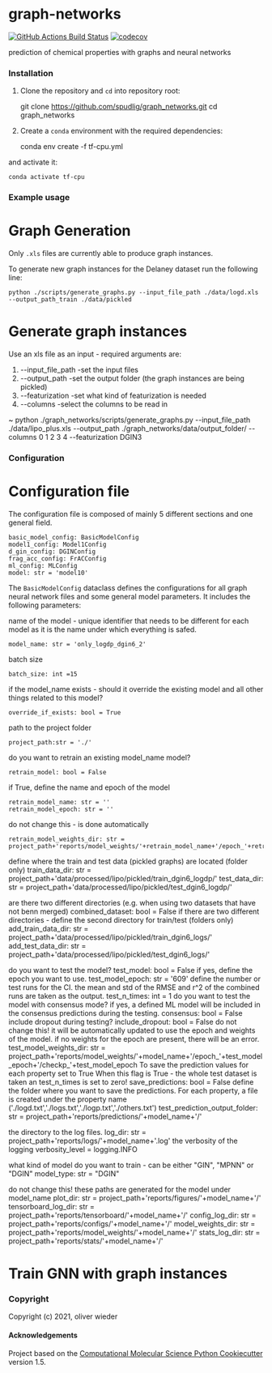 graph-networks
==============================
[//]: # (Badges)
[![GitHub Actions Build Status](https://github.com/REPLACE_WITH_OWNER_ACCOUNT/graph_networks/workflows/CI/badge.svg)](https://github.com/REPLACE_WITH_OWNER_ACCOUNT/graph_networks/actions?query=workflow%3ACI)
[![codecov](https://codecov.io/gh/REPLACE_WITH_OWNER_ACCOUNT/graph_networks/branch/master/graph/badge.svg)](https://codecov.io/gh/REPLACE_WITH_OWNER_ACCOUNT/graph_networks/branch/master)


prediction of chemical properties with graphs and neural networks


### Installation
1. Clone the repository and `cd` into repository root:

    git clone https://github.com/spudlig/graph_networks.git
    cd graph_networks

2. Create a `conda` environment with the required dependencies:

    conda env create -f tf-cpu.yml

and activate it:

    conda activate tf-cpu


### Example usage
# Graph Generation
Only `.xls` files are currently able to produce graph instances.

To generate new graph instances for the Delaney dataset run the following line:

    python ./scripts/generate_graphs.py --input_file_path ./data/logd.xls --output_path_train ./data/pickled


# Generate graph instances
Use an xls file as an input - required arguments are:
1. --input_file_path    -set the input files
2. --output_path    -set the output folder (the graph instances are being pickled)
3. --featurization  -set what kind of featurization is needed
4. --columns    -select the columns to be read in

~ python ./graph_networks/scripts/generate_graphs.py --input_file_path ./data/lipo_plus.xls --output_path ./graph_networks/data/output_folder/ --columns 0 1 2 3 4
--featurization DGIN3

### Configuration
# Configuration file
The configuration file is composed of mainly 5 different sections and one general field.
    
    basic_model_config: BasicModelConfig
    model1_config: Model1Config
    d_gin_config: DGINConfig
    frag_acc_config: FrACConfig
    ml_config: MLConfig
    model: str = 'model10'

The `BasicModelConfig` dataclass defines the configurations for all graph neural network files and some general model parameters.
It includes the following parameters:

name of the model - unique identifier that needs to be different for each model as it
is the name under which everything is safed.

    model_name: str = 'only_logdp_dgin6_2'

batch size

    batch_size: int =15

if the model_name exists - should it override the existing model and all other things related to this model?

    override_if_exists: bool = True

path to the project folder

    project_path:str = './'

do you want to retrain an existing model_name model?

    retrain_model: bool = False

if True, define the name and epoch of the model

    retrain_model_name: str = ''
    retrain_model_epoch: str = ''

do not change this - is done automatically

    retrain_model_weights_dir: str = project_path+'reports/model_weights/'+retrain_model_name+'/epoch_'+retrain_model_epoch+'/checkp_'+retrain_model_epoch

define where the train and test data (pickled graphs) are located (folder only)
    train_data_dir: str = project_path+'data/processed/lipo/pickled/train_dgin6_logdp/'
    test_data_dir: str = project_path+'data/processed/lipo/pickled/test_dgin6_logdp/'

are there two different directories (e.g. when using two datasets that have not benn merged)
    combined_dataset: bool = False
if there are two different directories - define the second directory for train/test (folders only)
    add_train_data_dir: str = project_path+'data/processed/lipo/pickled/train_dgin6_logs/'
    add_test_data_dir: str = project_path+'data/processed/lipo/pickled/test_dgin6_logs/'

do you want to test the model?
    test_model: bool = False
if yes, define the epoch you want to use.
    test_model_epoch: str = '609'
define the number or test runs for the CI.
the mean and std of the RMSE and r^2 of the combined runs are taken as the output.
    test_n_times: int = 1
do you want to test the model with consensus mode?
if yes, a defined ML model will be included in the consensus predictions during the testing.
    consensus: bool = False
include dropout during testing?
    include_dropout: bool = False
do not change this! it will be automatically updated to use the epoch and weights of the model.
if no weights for the epoch are present, there will be an error.
    test_model_weights_dir: str = project_path+'reports/model_weights/'+model_name+'/epoch_'+test_model_epoch+'/checkp_'+test_model_epoch
To save the prediction values for each property set to True
When this flag is True - the whole test dataset is taken an test_n_times is set to zero!
    save_predictions: bool = False
define the folder where you want to save the predictions.
For each property, a file is created under the property name ('./logd.txt','./logs.txt','./logp.txt','./others.txt')
    test_prediction_output_folder: str = project_path+'reports/predictions/'+model_name+'/'

the directory to the log files.
    log_dir: str = project_path+'reports/logs/'+model_name+'.log'
the verbosity of the logging
    verbosity_level = logging.INFO

what kind of model do you want to train - can be either "GIN", "MPNN" or "DGIN"
    model_type: str = "DGIN" 
    
do not change this! these paths are generated for the model under model_name
    plot_dir: str = project_path+'reports/figures/'+model_name+'/'
    tensorboard_log_dir: str = project_path+'reports/tensorboard/'+model_name+'/'
    config_log_dir: str = project_path+'reports/configs/'+model_name+'/'
    model_weights_dir: str = project_path+'reports/model_weights/'+model_name+'/'
    stats_log_dir: str = project_path+'reports/stats/'+model_name+'/'




# Train GNN with graph instances

### Copyright

Copyright (c) 2021, oliver wieder


#### Acknowledgements
 
Project based on the 
[Computational Molecular Science Python Cookiecutter](https://github.com/molssi/cookiecutter-cms) version 1.5.